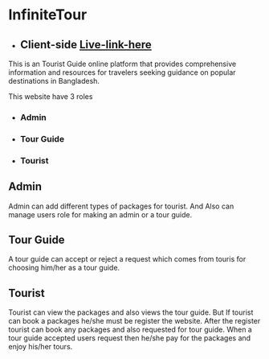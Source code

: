 # InfiniteTour 

* ## Client-side [Live-link-here](https://tourist-guide-a1e13.web.app)

This is an Tourist Guide online platform that provides comprehensive information
and resources for travelers seeking guidance on popular destinations in Bangladesh.

This website have 3 roles
* ### Admin
* ### Tour Guide
* ### Tourist


## Admin
Admin can add different types of packages for tourist. And Also can manage users role for making an admin or a tour guide.

## Tour Guide
A tour guide can accept or reject a request which comes from touris for choosing him/her as a tour guide.

## Tourist
Tourist can view the packages and also views the tour guide. But If tourist can book a packages he/she must be register the website. After the register tourist can book any packages and also requested for tour guide. When a tour guide accepted users request then he/she pay for the packages and enjoy his/her tours. 





<!-- # React + Vite

This template provides a minimal setup to get React working in Vite with HMR and some ESLint rules.

Currently, two official plugins are available:

- [@vitejs/plugin-react](https://github.com/vitejs/vite-plugin-react/blob/main/packages/plugin-react/README.md) uses [Babel](https://babeljs.io/) for Fast Refresh
- [@vitejs/plugin-react-swc](https://github.com/vitejs/vite-plugin-react-swc) uses [SWC](https://swc.rs/) for Fast Refresh -->
